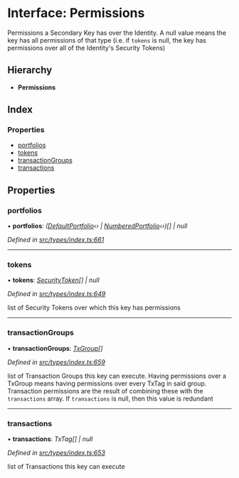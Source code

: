# Interface: Permissions

Permissions a Secondary Key has over the Identity. A null value means the key has
  all permissions of that type (i.e. if `tokens` is null, the key has permissions over all
  of the Identity's Security Tokens)

## Hierarchy

* **Permissions**

## Index

### Properties

* [portfolios](permissions.md#portfolios)
* [tokens](permissions.md#tokens)
* [transactionGroups](permissions.md#transactiongroups)
* [transactions](permissions.md#transactions)

## Properties

###  portfolios

• **portfolios**: *([DefaultPortfolio](../classes/defaultportfolio.md)‹› | [NumberedPortfolio](../classes/numberedportfolio.md)‹›)[] | null*

*Defined in [src/types/index.ts:661](https://github.com/PolymathNetwork/polymesh-sdk/blob/524b0225/src/types/index.ts#L661)*

___

###  tokens

• **tokens**: *[SecurityToken](../classes/securitytoken.md)[] | null*

*Defined in [src/types/index.ts:649](https://github.com/PolymathNetwork/polymesh-sdk/blob/524b0225/src/types/index.ts#L649)*

list of Security Tokens over which this key has permissions

___

###  transactionGroups

• **transactionGroups**: *[TxGroup](../enums/txgroup.md)[]*

*Defined in [src/types/index.ts:659](https://github.com/PolymathNetwork/polymesh-sdk/blob/524b0225/src/types/index.ts#L659)*

list of Transaction Groups this key can execute. Having permissions over a TxGroup
  means having permissions over every TxTag in said group. Transaction permissions are the result of
  combining these with the `transactions` array. If `transactions` is null, then this value is redundant

___

###  transactions

• **transactions**: *TxTag[] | null*

*Defined in [src/types/index.ts:653](https://github.com/PolymathNetwork/polymesh-sdk/blob/524b0225/src/types/index.ts#L653)*

list of Transactions this key can execute
